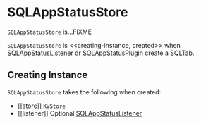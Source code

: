# SQLAppStatusStore

`SQLAppStatusStore` is...FIXME

`SQLAppStatusStore` is <<creating-instance, created>> when [SQLAppStatusListener](SQLAppStatusListener.md#onExecutionStart) or [SQLAppStatusPlugin](SQLAppStatusPlugin.md#setupUI) create a [SQLTab](SQLTab.md).

## Creating Instance

`SQLAppStatusStore` takes the following when created:

* [[store]] `KVStore`
* [[listener]] Optional [SQLAppStatusListener](SQLAppStatusListener.md)
